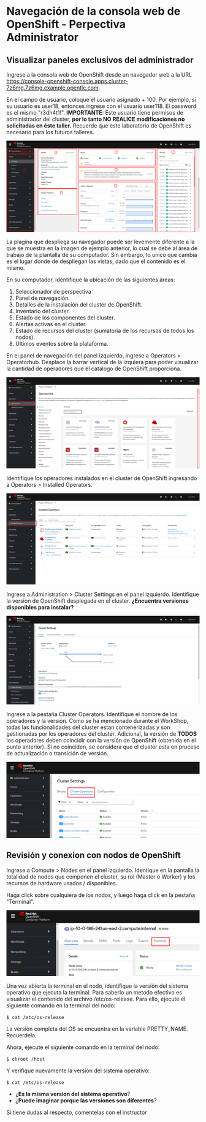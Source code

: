 # Navegación de la consola web de OpenShift - Perpectiva Administrator

## Visualizar paneles exclusivos del administrador

Ingrese a la consola web de OpenShift desde un navegador web a la URL https://console-openshift-console.apps.cluster-7z6mg.7z6mg.example.opentlc.com. 

En el campo de usuario, coloque el usuario asignado + 100. Por ejemplo, si su usuario es user18, entonces ingrese con el usuario user118. El password es el mismo "r3dh4t1!". **IMPORTANTE**: Este usuario tiene permisos de administrador del cluster, **por lo tanto NO REALICE modificaciones no solicitadas en éste taller.** Recuerde que este laboratorio de OpenShift es necesario para los futuros talleres.

![alt text](images/dashboard.png?raw=true)

La plagina que despliega su navegador puede ser levemente diferente a la que se muestra en la imagen de ejemplo anterior, lo cual se debe al área de trabajo de la plantalla de su computador. Sin embargo, lo unico que cambia es el lugar donde de despliegan las vistas, dado que el contenido es el mismo.

En su computador, identifique la ubicación de las siguientes áreas:
1. Seleccionador de perspectiva
2. Panel de navegación.
3. Detalles de la instalación del cluster de OpenShift.
4. Inventario del cluster.
5. Estado de los componentes del cluster.
6. Alertas activas en el cluster.
7. Estado de recursos del cluster (sumatoria de los recursos de todos los nodos).
8. Ultimos eventos sobre la plataforma.

En el panel de navegación del panel izquierdo, ingrese a Operators > Operatorhub. Desplace la barrar vertical de la izquiera para poder visualizar la cantidad de operadores que el catalogo de OpenShift proporciona.

![alt text](images/operatorhub.png?raw=true)

Identifique los operadores instalados en el cluster de OpenShift ingresando a Operators > Installed Operators.

![alt text](images/installedoperators.png?raw=true)

Ingrese a Administration > Cluster Settings en el panel izquierdo. Identifique la version de OpenShift desplegada en el cluster. **¿Encuentra versiones disponibles para instalar?**

![alt text](images/update_status.png?raw=true)

Ingrese a la pestaña Cluster Operators. Identifique el nombre de los operadores y la versión. Como se ha mencionado durante el WorkShop, todas las funcionalidades del cluster estan contenerizadas y son gestionadas por los operadores del cluster. Adicional, la versión de **TODOS** los operadores deben coincidir con la versión de OpenShift (obtenida en el punto anterior). Si no coinciden, se considera que el cluster esta en proceso de actualización o transición de versión.

![alt text](images/clusteroperators.png?raw=true)

## Revisión y conexion con nodos de OpenShift

Ingrese a Compute > Nodes en el panel izquierdo. Identique en la pantalla la totalidad de nodos que componen el cluster, su rol (Master o Worker) y los recursos de hardware usados / disponibles.

Haga click sobre cualquiera de los nodos, y luego haga click en la pestaña "Terminal".

![alt text](images/connect_node.png?raw=true)

Una vez abierta la terminal en el nodo, identifique la versión del sistema operativo que ejecuta la terminal. Para saberlo un metodo efectivo es visualizar el contenido del archivo /etc/os-release. Para ello, ejecute el siguiente comando en la terminal del nodo:

```
$ cat /etc/os-release
```

La versión completa del OS se encuentra en la variable PRETTY_NAME. Recuerdela.

Ahora, ejecute el siguiente comando en la terminal del nodo:

```
$ chroot /host
```

Y verifique nuevamente la versión del sistema operativo:

```
$ cat /etc/os-release
```

* ¿**Es la misma version del sistema operativo**?
* ¿**Puede imaginar porque las versiones son diferentes**?

Si tiene dudas al respecto, comentelas con el instructor
